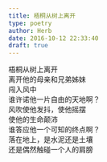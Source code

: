 ```yaml
---  
title: 梧桐从树上离开  
type: poetry  
author: Herb  
date: 2016-10-12 22:33:40  
draft: true
---  
```

梧桐从树上离开  
离开他的母亲和兄弟姊妹  
闯入风中    
谁许诺他一片自由的天地啊？  
风吹使他发抖，使他摇摆  
使他的生命颠沛    
谁答应他一个可知的终点啊？  
落在地上，是水泥还是土壤  
还是偶然触碰一个人的肩膀